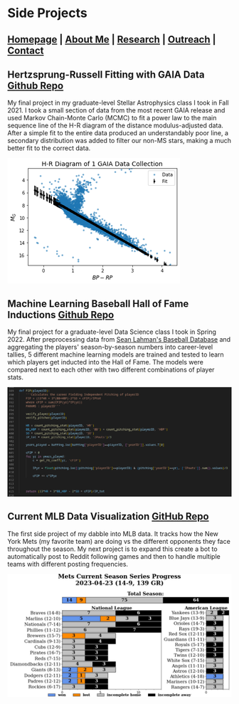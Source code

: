 # Side Projects

## [Homepage](https://ctmurphey.github.io) | [About Me](https://ctmurphey.github.io/about) | [Research](https://ctmurphey.github.io/research) | [Outreach](https://ctmurphey.github.io/outreach) | [Contact](http://ctmurphey.github.io/contact)

## Hertzsprung-Russell Fitting with GAIA Data [Github Repo](https://github.com/ctmurphey/H-R-Analysis)
My final project in my graduate-level Stellar Astrophysics class I took in Fall 2021. I took a small section of data from the most recent GAIA release and used Markov Chain-Monte Carlo (MCMC) to fit a power law to the main sequence line of the H-R diagram of the distance modulus-adjusted data. After a simple fit to the entire data produced an understandably poor line, a secondary distribution was added to filter our non-MS stars, making a much better fit to the correct data.

![img](photos/HR-fit.png)

## Machine Learning Baseball Hall of Fame Inductions [Github Repo](https://github.com/tannermurphey/ML-BaseballHoF)
My final project for a graduate-level Data Science class I took in Spring 2022. After preprocessing data from [Sean Lahman's Baseball Database](https://www.seanlahman.com/baseball-archive/statistics) and aggregating the players' season-by-season numbers into career-level tallies, 5 different machine learning models are trained and tested to learn which players get inducted into the Hall of Fame. The models were compared next to each other with two different combinations of player stats.

![img](photos/FIP-screenshot.png)

## Current MLB Data Visualization [GitHub Repo](https://github.com/ctmurphey/season-series-bot)
The first side project of my dabble into MLB data. It tracks how the New York Mets (my favorite team) are doing vs the different opponents they face throughout the season. My next project is to expand this create a bot to automatically post to Reddit following games and then to handle multiple teams with different posting frequencies.

![img](photos/mets-series.jpg)
